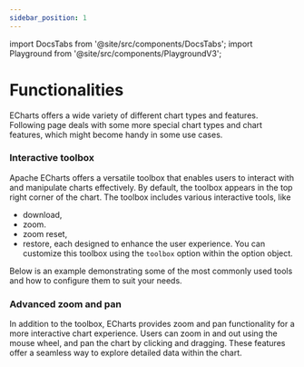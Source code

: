 ```yaml
---
sidebar_position: 1
---
```

import DocsTabs from '@site/src/components/DocsTabs';
import Playground from '@site/src/components/PlaygroundV3';

# Functionalities

ECharts offers a wide variety of different chart types and features. Following page deals with some more special chart types and chart features, which might become handy in some use cases. 
### Interactive toolbox

Apache ECharts offers a versatile toolbox that enables users to interact with and manipulate charts effectively. By default, the toolbox appears in the top right corner of the chart. The toolbox includes various interactive tools, like
- download,
- zoom.
- zoom reset,
- restore,
each designed to enhance the user experience.
You can customize this toolbox using the `toolbox` option within the option object.

Below is an example demonstrating some of the most commonly used tools and how to configure them to suit your needs.

<Playground
height="40rem"
name="echarts-special-toolbox"
noMargin
examplesByName>
</Playground>

### Advanced zoom and pan

In addition to the toolbox, ECharts provides zoom and pan functionality for a more interactive chart experience.
Users can zoom in and out using the mouse wheel, and pan the chart by clicking and dragging.
These features offer a seamless way to explore detailed data within the chart.

<Playground
height="40rem"
name="echarts-special-zoom"
noMargin
examplesByName>
</Playground>

